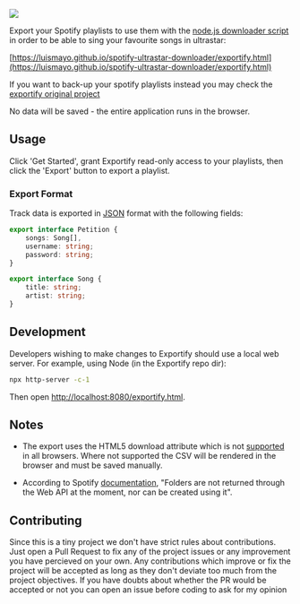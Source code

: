 <a href="https://luismayo.github.io/spotify-ultrastar-downloader/exportify.html"><img src="screenshot.png"/></a>

Export your Spotify playlists to use them with the [node.js downloader script](https://github.com/LuisMayo/ultrastar-downloader) in order to be able to sing your favourite songs in ultrastar:

[https://luismayo.github.io/spotify-ultrastar-downloader/exportify.html](https://luismayo.github.io/spotify-ultrastar-downloader/exportify.html)

If you want to back-up your spotify playlists instead you may check the [exportify original project](https://github.com/watsonbox/exportify)

No data will be saved - the entire application runs in the browser.


## Usage

Click 'Get Started', grant Exportify read-only access to your playlists, then click the 'Export' button to export a playlist.

### Export Format

Track data is exported in [JSON](https://en.wikipedia.org/wiki/JSON) format with the following fields:

```typescript
export interface Petition {
    songs: Song[],
    username: string;
    password: string;
}

export interface Song {
    title: string;
    artist: string;
}
```


## Development

Developers wishing to make changes to Exportify should use a local web server. For example, using Node (in the Exportify repo dir):

```bash
npx http-server -c-1
```

Then open [http://localhost:8080/exportify.html](http://localhost:8080/exportify.html).


## Notes

- The export uses the HTML5 download attribute which is not [supported](http://caniuse.com/#feat=download) in all browsers. Where not supported the CSV will be rendered in the browser and must be saved manually.

- According to Spotify [documentation](https://developer.spotify.com/web-api/working-with-playlists/), "Folders are not returned through the Web API at the moment, nor can be created using it".


## Contributing

Since this is a tiny project we don't have strict rules about contributions. Just open a Pull Request to fix any of the project issues or any improvement you have percieved on your own. Any contributions which improve or fix the project will be accepted as long as they don't deviate too much from the project objectives. If you have doubts about whether the PR would be accepted or not you can open an issue before coding to ask for my opinion
